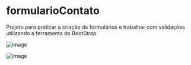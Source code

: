 # formularioContato
Projeto para praticar a criação de formulários e trabalhar com validações utilizando a ferramenta do BootStrap

![image](https://github.com/FernandoAntonioAzevedo/formularioContato/assets/105080476/05738f61-c0a3-43c9-b86b-3130e370143c)

![image](https://github.com/FernandoAntonioAzevedo/formularioContato/assets/105080476/f694738a-c421-4797-8970-7224073fa2d3)

